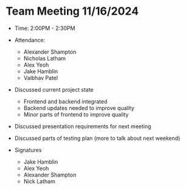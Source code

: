 # Team Meeting 11/16/2024

- Time: 2:00PM - 2:30PM

- Attendance:

  - Alexander Shampton
  - Nicholas Latham
  - Alex Yeoh
  - Jake Hamblin
  - Vaibhav Patel

- Discussed current project state
  - Frontend and backend integrated
  - Backend updates needed to improve quality
  - Minor parts of frontend to improve quality
- Discussed presentation requirements for next meeting
- Discussed parts of testing plan (more to talk about next weekend)
    
- Signatures
  - Jake Hamblin
  - Alex Yeoh
  - Alexander Shampton
  - Nick Latham
